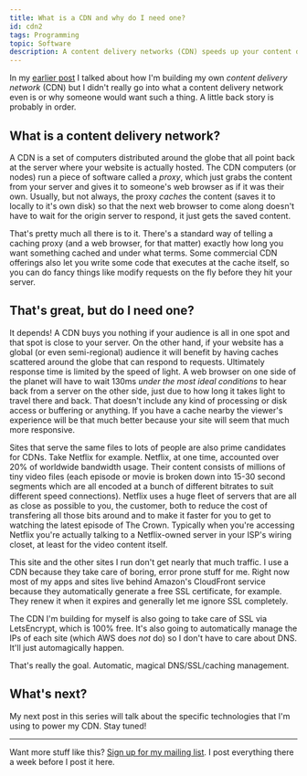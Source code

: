 ```yaml
---
title: What is a CDN and why do I need one?
id: cdn2
tags: Programming
topic: Software
description: A content delivery networks (CDN) speeds up your content delivery over the network. Simple!
---
```


In my [earlier post](https://www.petekeen.net/my-own-private-cdn) I talked about how I'm building my own *content delivery network* (CDN) but I didn't really go into what a content delivery network even is or why someone would want such a thing. A little back story is probably in order.

## What is a content delivery network?

A CDN is a set of computers distributed around the globe that all point back at the server where your website is actually hosted. The CDN computers (or nodes) run a piece of software called a *proxy*, which just grabs the content from your server and gives it to someone's web browser as if it was their own. Usually, but not always, the proxy *caches* the content (saves it to locally to it's own disk) so that the next web browser to come along doesn't have to wait for the origin server to respond, it just gets the saved content.

That's pretty much all there is to it. There's a standard way of telling a caching proxy (and a web browser, for that matter) exactly how long you want something cached and under what terms. Some commercial CDN offerings also let you write some code that executes at the cache itself, so you can do fancy things like modify requests on the fly before they hit your server.

## That's great, but do I need one?

It depends! A CDN buys you nothing if your audience is all in one spot and that spot is close to your server. On the other hand, if your website has a global (or even semi-regional) audience it will benefit by having caches scattered around the globe that can respond to requests. Ultimately response time is limited by the speed of light. A web browser on one side of the planet will have to wait 130ms *under the most ideal conditions* to hear back from a server on the other side, just due to how long it takes light to travel there and back. That doesn't include any kind of processing or disk access or buffering or anything. If you have a cache nearby the viewer's experience will be that much better because your site will seem that much more responsive.

Sites that serve the same files to lots of people are also prime candidates for CDNs. Take Netflix for example. Netflix, at one time, accounted over 20% of worldwide bandwidth usage. Their content consists of millions of tiny video files (each episode or movie is broken down into 15-30 second segments which are all encoded at a bunch of different bitrates to suit different speed connections). Netflix uses a huge fleet of servers that are all as close as possible to you, the customer, both to reduce the cost of transfering all those bits around and to make it faster for you to get to watching the latest episode of The Crown. Typically when you're accessing Netflix you're actually talking to a Netflix-owned server in your ISP's wiring closet, at least for the video content itself.

This site and the other sites I run don't get nearly that much traffic. I use a CDN because they take care of boring, error prone stuff for me. Right now most of my apps and sites live behind Amazon's CloudFront service because they automatically generate a free SSL certificate, for example. They renew it when it expires and generally let me ignore SSL completely.

The CDN I'm building for myself is also going to take care of SSL via LetsEncrypt, which is 100% free. It's also going to automatically manage the IPs of each site (which AWS does *not* do) so I don't have to care about DNS. It'll just automagically happen.

That's really the goal. Automatic, magical DNS/SSL/caching management.

## What's next?

My next post in this series will talk about the specific technologies that I'm using to power my CDN. Stay tuned!

<hr>

Want more stuff like this? [Sign up for my mailing list](https://www.petekeen.net/newsletter). I post everything there a week before I post it here.
